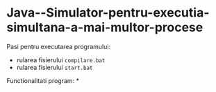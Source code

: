 # Java--Simulator-pentru-executia-simultana-a-mai-multor-procese
Pasi pentru executarea programului:

* rularea fisierului `compilare.bat`
* rularea fisierului `start.bat`

Functionalitati program:
\*

